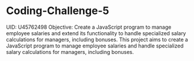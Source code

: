 # Coding-Challenge-5
UID: U45762498
Objective: Create a JavaScript program to manage employee salaries and extend its functionality to handle specialized salary calculations for managers, including bonuses.
This project aims to create a JavaScript program to manage employee salaries and handle specialized salary calculations for managers, including bonuses.
